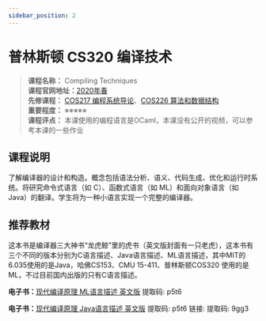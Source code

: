 ```yaml
---
sidebar_position: 2
---
```


# 普林斯顿 CS320 编译技术

>**课程名称：** Compiling Techniques      
**课程官网地址：**[2020年春](https://www.cs.princeton.edu/courses/archive/spring20/cos320/)    
**先修课程：** [COS217 编程系统导论](https://hackway.org/docs/cs/freshman/cpp/cos217)、[COS226 算法和数据结构](https://hackway.org/docs/cs/freshman/datastructure/cos226)    
**重要程度：** ※※※※※  
**课程评点：** 本课使用的编程语言是OCaml，本课没有公开的视频，可以参考本课的一些作业

## 课程说明
了解编译器的设计和构造。概念包括语法分析、语义、代码生成、优化和运行时系统。将研究命令式语言（如 C）、函数式语言（如 ML）和面向对象语言（如 Java）的翻译。学生将为一种小语言实现一个完整的编译器。


## 推荐教材
这本书是编译器三大神书“龙虎鲸”里的虎书（英文版封面有一只老虎），这本书有三个不同的版本分别为C语言描述、Java语言描述、ML语言描述，其中MIT的6.035使用的是Java，哈佛CS153、CMU 15-411、普林斯顿COS320 使用的是ML，不过目前国内出版的只有C语言描述。

<Book img="https://hackweek-1251009918.cos.ap-shanghai.myqcloud.com/hackway/cs/s29736516.jpg" url="https://item.jd.com/12343414.html" title="现代编译原理 C语言描述 修订版"></Book>

**电子书：**[现代编译原理 ML语言描述 英文版](https://pan.baidu.com/s/1W3H2rivPu6D7EcltkF1HXQ) 提取码: p5t6 

**电子书：**[现代编译原理 Java语言描述 英文版](https://pan.baidu.com/s/1I1KnHVaLnWL0pEDYTOGC0A) 提取码: p5t6 链接:  提取码: 9gg3 




